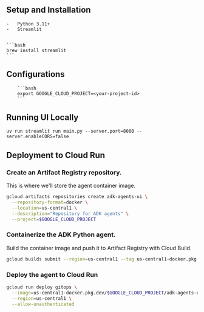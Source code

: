 ## Setup and Installation

    -   Python 3.11+
    -   Streamlit


    ```bash
    brew install streamlit
    ```

## Configurations

        ```bash
        export GOOGLE_CLOUD_PROJECT=<your-project-id>
        ```

## Running UI Locally

```
uv run streamlit run main.py --server.port=8080 --server.enableCORS=false
```

## Deployment to Cloud Run

### Create an Artifact Registry repository.

This is where we'll store the agent container image.

```bash
gcloud artifacts repositories create adk-agents-ui \
  --repository-format=docker \
  --location=us-central1 \
  --description="Repository for ADK agents" \
  --project=$GOOGLE_CLOUD_PROJECT
```

### Containerize the ADK Python agent. 

Build the container image and push it to Artifact Registry with Cloud Build.

```bash
gcloud builds submit --region=us-central1 --tag us-central1-docker.pkg.dev/$GOOGLE_CLOUD_PROJECT/adk-agents-ui/gitops-ui:latest
```

### Deploy the agent to Cloud Run 

```bash
gcloud run deploy gitops \
  --image=us-central1-docker.pkg.dev/$GOOGLE_CLOUD_PROJECT/adk-agents-ui/gitops-ui:latest \
  --region=us-central1 \
  --allow-unauthenticated
```
